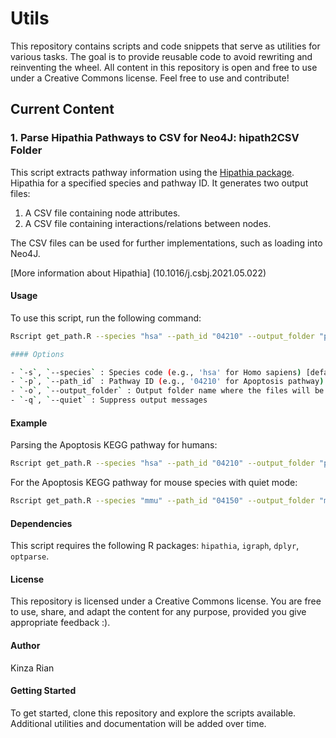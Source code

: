 # Utils

This repository contains scripts and code snippets that serve as utilities for various tasks. The goal is to provide reusable code to avoid rewriting and reinventing the wheel. All content in this repository is open and free to use under a Creative Commons license. Feel free to use and contribute!

## Current Content

### 1. Parse Hipathia Pathways to CSV for Neo4J: hipath2CSV Folder

This script extracts pathway information using the [Hipathia package](https://www.bioconductor.org/packages/release/bioc/html/hipathia.html). Hipathia for a specified species and pathway ID. It generates two output files:
1. A CSV file containing node attributes.
2. A CSV file containing interactions/relations between nodes.

The CSV files can be used for further implementations, such as loading into Neo4J.

[More information about Hipathia] (10.1016/j.csbj.2021.05.022) 
#### Usage

To use this script, run the following command:

```bash
Rscript get_path.R --species "hsa" --path_id "04210" --output_folder "pathways"

#### Options

- `-s`, `--species` : Species code (e.g., 'hsa' for Homo sapiens) [default: "hsa"]
- `-p`, `--path_id` : Pathway ID (e.g., '04210' for Apoptosis pathway) [default: "04210"]
- `-o`, `--output_folder` : Output folder name where the files will be saved [default: "pathways"]
- `-q`, `--quiet` : Suppress output messages
```
#### Example

Parsing the Apoptosis KEGG pathway for humans:

```bash
Rscript get_path.R --species "hsa" --path_id "04210" --output_folder "pathways"
```
For the Apoptosis KEGG pathway for mouse species with quiet mode:

```bash
Rscript get_path.R --species "mmu" --path_id "04150" --output_folder "mouse_pathways" -q
```
#### Dependencies

This script requires the following R packages: `hipathia`, `igraph`, `dplyr`, `optparse`.

#### License

This repository is licensed under a Creative Commons license. You are free to use, share, and adapt the content for any purpose, provided you give appropriate feedback :).

#### Author

Kinza Rian

#### Getting Started

To get started, clone this repository and explore the scripts available. Additional utilities and documentation will be added over time.
